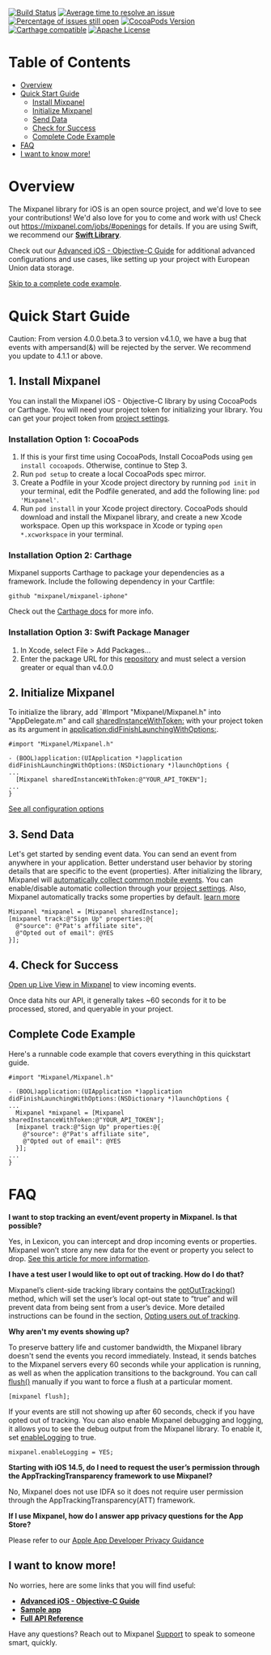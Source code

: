

[![Build Status](https://travis-ci.org/mixpanel/mixpanel-iphone.svg?branch=yolo-travis-ci)](https://travis-ci.org/mixpanel/mixpanel-iphone)
[![Average time to resolve an issue](http://isitmaintained.com/badge/resolution/mixpanel/mixpanel-iphone.svg)](http://isitmaintained.com/project/mixpanel/mixpanel-iphone "Average time to resolve an issue")
[![Percentage of issues still open](http://isitmaintained.com/badge/open/mixpanel/mixpanel-iphone.svg)](http://isitmaintained.com/project/mixpanel/mixpanel-iphone "Percentage of issues still open")
[![CocoaPods Version](http://img.shields.io/cocoapods/v/Mixpanel.svg?style=flat)](https://mixpanel.com)
[![Carthage compatible](https://img.shields.io/badge/Carthage-compatible-4BC51D.svg?style=flat)](https://github.com/Carthage/Carthage)
[![Apache License](http://img.shields.io/cocoapods/l/Mixpanel.svg?style=flat)](https://mixpanel.com)

# Table of Contents

<!-- MarkdownTOC -->

- [Overview](#overview)
- [Quick Start Guide](#quick-start-guide)
    - [Install Mixpanel](#1-install-mixpanel)
    - [Initialize Mixpanel](#2-initialize-mixpanel)
    - [Send Data](#3-send-data)
    - [Check for Success](#4-check-for-success)
    - [Complete Code Example](#complete-code-example)
- [FAQ](#faq)
- [I want to know more!](#i-want-to-know-more)

<!-- /MarkdownTOC -->

<a name="introduction"></a>
# Overview

The Mixpanel library for iOS is an open source project, and we'd love to see your contributions! We'd also love for you to come and work with us! Check out https://mixpanel.com/jobs/#openings for details.
If you are using Swift, we recommend our **[Swift Library](https://github.com/mixpanel/mixpanel-swift)**.

Check out our [Advanced iOS - Objective-C Guide](https://developer.mixpanel.com/docs/ios) for additional advanced configurations and use cases, like setting up your project with European Union data storage.

[Skip to a complete code example](#complete-code-example).


# Quick Start Guide
Caution: From version 4.0.0.beta.3 to version v4.1.0, we have a bug that events with ampersand(&) will be rejected by the server. We recommend you update to 4.1.1 or above.

## 1. Install Mixpanel
You can install the Mixpanel iOS - Objective-C library by using CocoaPods or Carthage. You will need your project token for initializing your library. You can get your project token from [project settings](https://mixpanel.com/settings/project).

### Installation Option 1: CocoaPods
1. If this is your first time using CocoaPods, Install CocoaPods using `gem install cocoapods`. Otherwise, continue to Step 3.
2. Run `pod setup` to create a local CocoaPods spec mirror.
3. Create a Podfile in your Xcode project directory by running `pod init` in your terminal, edit the Podfile generated, and add the following line: `pod 'Mixpanel'`.
4. Run `pod install` in your Xcode project directory. CocoaPods should download and install the Mixpanel library, and create a new Xcode workspace. Open up this workspace in Xcode or typing `open *.xcworkspace` in your terminal.

### Installation Option 2: Carthage
Mixpanel supports Carthage to package your dependencies as a framework. Include the following dependency in your Cartfile:
```objc
github "mixpanel/mixpanel-iphone"
```
Check out the [Carthage docs](https://github.com/Carthage/Carthage#if-youre-building-for-ios-tvos-or-watchos) for more info.

### Installation Option 3: Swift Package Manager
1.  In Xcode, select File > Add Packages...
2.  Enter the package URL for this [repository](https://github.com/mixpanel/mixpanel-iphone) and must select a version greater or equal than v4.0.0

## 2. Initialize Mixpanel
To initialize the library, add `#Import "Mixpanel/Mixpanel.h" into "AppDelegate.m" and call [sharedInstanceWithToken:](https://mixpanel.github.io/mixpanel-iphone/Classes/Mixpanel.html#//api/name/sharedInstanceWithToken:) with your project token as its argument in [application:didFinishLaunchingWithOptions:](https://developer.apple.com/documentation/uikit/uiapplicationdelegate#//apple_ref/occ/intfm/UIApplicationDelegate/application:willFinishLaunchingWithOptions:).
```objc
#import "Mixpanel/Mixpanel.h"

- (BOOL)application:(UIApplication *)application didFinishLaunchingWithOptions:(NSDictionary *)launchOptions {
...
  [Mixpanel sharedInstanceWithToken:@"YOUR_API_TOKEN"];
...
}
```
[See all configuration options](https://mixpanel.github.io/mixpanel-iphone/Classes/Mixpanel.html)

## 3. Send Data
Let's get started by sending event data. You can send an event from anywhere in your application. Better understand user behavior by storing details that are specific to the event (properties). After initializing the library, Mixpanel will [automatically collect common mobile events](https://mixpanel.com/help/questions/articles/which-common-mobile-events-can-mixpanel-collect-on-my-behalf-automatically). You can enable/disable automatic collection through your [project settings](https://help.mixpanel.com/hc/en-us/articles/115004596186#enable-or-disable-common-mobile-events). Also, Mixpanel automatically tracks some properties by default. [learn more](https://help.mixpanel.com/hc/en-us/articles/115004613766-Default-Properties-Collected-by-Mixpanel#iOS)

```objc
Mixpanel *mixpanel = [Mixpanel sharedInstance];
[mixpanel track:@"Sign Up" properties:@{
  @"source": @"Pat's affiliate site",
  @"Opted out of email": @YES
}];
```

## 4. Check for Success
[Open up Live View in Mixpanel](http://mixpanel.com/report/live) to view incoming events. 

Once data hits our API, it generally takes ~60 seconds for it to be processed, stored, and queryable in your project.

## Complete Code Example
Here's a runnable code example that covers everything in this quickstart guide.
```objc
#import "Mixpanel/Mixpanel.h"

- (BOOL)application:(UIApplication *)application didFinishLaunchingWithOptions:(NSDictionary *)launchOptions {
...
  Mixpanel *mixpanel = [Mixpanel sharedInstanceWithToken:@"YOUR_API_TOKEN"];
  [mixpanel track:@"Sign Up" properties:@{
    @"source": @"Pat's affiliate site",
    @"Opted out of email": @YES
  }];
...
}
```

# FAQ
**I want to stop tracking an event/event property in Mixpanel. Is that possible?**

Yes, in Lexicon, you can intercept and drop incoming events or properties. Mixpanel won’t store any new data for the event or property you select to drop. [See this article for more information](https://help.mixpanel.com/hc/en-us/articles/360001307806#dropping-events-and-properties).

**I have a test user I would like to opt out of tracking. How do I do that?**

Mixpanel’s client-side tracking library contains the [optOutTracking()](https://mixpanel.github.io/mixpanel-iphone/Classes/Mixpanel.html#//api/name/optOutTracking) method, which will set the user’s local opt-out state to “true” and will prevent data from being sent from a user’s device. More detailed instructions can be found in the section, [Opting users out of tracking](ios#opting-users-out-of-tracking).

**Why aren't my events showing up?**

To preserve battery life and customer bandwidth, the Mixpanel library doesn't send the events you record immediately. Instead, it sends batches to the Mixpanel servers every 60 seconds while your application is running, as well as when the application transitions to the background. You can call [flush()](https://mixpanel.github.io/mixpanel-iphone/Classes/Mixpanel.html#//api/name/flush) manually if you want to force a flush at a particular moment.

```objc
[mixpanel flush];
```
If your events are still not showing up after 60 seconds, check if you have opted out of tracking. You can also enable Mixpanel debugging and logging, it allows you to see the debug output from the Mixpanel library. To enable it, set [enableLogging](https://mixpanel.github.io/mixpanel-iphone/Classes/Mixpanel.html#//api/name/enableLogging) to true.

```objc
mixpanel.enableLogging = YES;
```

**Starting with iOS 14.5, do I need to request the user’s permission through the AppTrackingTransparency framework to use Mixpanel?**

No, Mixpanel does not use IDFA so it does not require user permission through the AppTrackingTransparency(ATT) framework.

**If I use Mixpanel, how do I answer app privacy questions for the App Store?**

Please refer to our [Apple App Developer Privacy Guidance](https://mixpanel.com/legal/app-store-privacy-details/)

## I want to know more!

No worries, here are some links that you will find useful:
* **[Advanced iOS - Objective-C Guide](https://developer.mixpanel.com/docs/ios)**
* **[Sample app](https://github.com/mixpanel/mixpanel-iphone/tree/master/HelloMixpanel)**
* **[Full API Reference](https://mixpanel.github.io/mixpanel-iphone/index.html)**

Have any questions? Reach out to Mixpanel [Support](https://help.mixpanel.com/hc/en-us/requests/new) to speak to someone smart, quickly.
